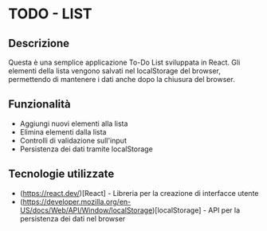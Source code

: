 # TODO - LIST

## Descrizione
Questa è una semplice applicazione To-Do List sviluppata in React. Gli elementi della lista vengono salvati nel localStorage del browser, permettendo di mantenere i dati anche dopo la chiusura del browser.

## Funzionalità 
- Aggiungi nuovi elementi alla lista
- Elimina elementi dalla lista
- Controlli di validazione sull'input
- Persistenza dei dati tramite localStorage

## Tecnologie utilizzate
- (https://react.dev/)[React] - Libreria per la creazione di interfacce utente
- (https://developer.mozilla.org/en-US/docs/Web/API/Window/localStorage)[localStorage] - API per la persistenza dei dati nel browser

